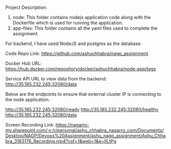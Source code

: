 Project Description:
1. node: This folder contains nodejs application code along with the Dockerfile which is used for running the application.
2. app-files: This folder contains all the yaml files used to complete the assignment.

For backend, I have used NodeJS and postgres as the database.

Code Repo Link: https://github.com/ashuchhabra/nagp_assignment

Docker Hub URL:
https://hub.docker.com/repository/docker/ashuchhabra/node-app/tags

Service API URL to view data from the backend:
http://35.185.232.245:32080/data

Below are the endpoints to ensure that external cluster IP is connecting to the node application.

http://35.185.232.245:32080/ready 
http://35.185.232.245:32080/healthy 
http://35.185.232.245:32080/data

Screen Recording Link:
https://nagarro-my.sharepoint.com/:v:/r/personal/ashu_chhabra_nagarro_com/Documents/Desktop/NAGP/Devops%20Assignment/ashu_nagp_assignment/Ashu_Chhabra_3183176_Recording.mp4?csf=1&web=1&e=IILtPg

